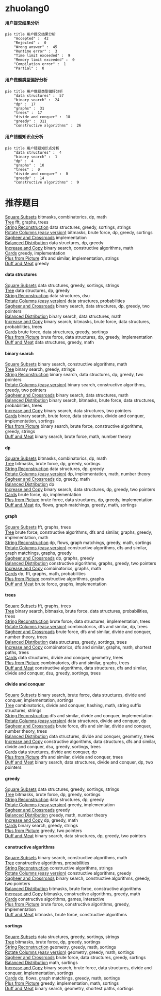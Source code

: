 # zhuolang0
<!-- tabs:start -->
#### **用户提交结果分析**

```mermaid
pie title 用户提交结果分析
    "Accepted" :  42
    "Rejected" :  0
    "Wrong answer" :  45
    "Runtime error" :  3
    "Time limit exceeded" :  9
    "Memory limit exceeded" :  0
    "Compilation error" :  1
    "Partial" :  0
```
#### **用户做题类型偏好分析**

```mermaid
pie title 用户做题类型偏好分析
    "data structures" :  57
    "binary search" :  24
    "dp" :  17
    "graphs" :  31
    "trees" :  17
    "divide and conquer" :  18
    "greedy" :  311
    "constructive algorithms" :  26
```
#### **用户错题知识点分析**

```mermaid
pie title 用户错题知识点分析
    "data structures" :  4
    "binary search" :  1
    "dp" :  4
    "graphs" :  10
    "trees" :  0
    "divide and conquer" :  0
    "greedy" :  14
    "constructive algorithms" :  9
```
<!-- tabs:end -->
# 推荐题目
[Square Subsets](http://codeforces.com/problemset/problem/895/C)		bitmasks,
                        combinatorics,
                        dp,
                        math		  
[Tree](http://codeforces.com/problemset/problem/1010/F)		fft,
                        graphs,
                        trees		  
[String Reconstruction](https://codeforces.com/contest/828/problem/C)		data structures,
                        greedy,
                        sortings,
                        strings		  
[Rotate Columns (easy version)](http://codeforces.com/problemset/problem/1209/E1)		bitmasks,
                        brute force,
                        dp,
                        greedy,
                        sortings		  
[Sagheer and Crossroads](http://codeforces.com/problemset/problem/812/A)		implementation		  
[Balanced Distribution](http://codeforces.com/problemset/problem/1237/G)		data structures,
                        dp,
                        greedy		  
[Increase and Copy](http://codeforces.com/problemset/problem/1426/C)		binary search,
                        constructive algorithms,
                        math		  
[Cards](http://codeforces.com/problemset/problem/701/A)		greedy,
                        implementation		  
[Plus from Picture](http://codeforces.com/problemset/problem/1182/B)		dfs and similar,
                        implementation,
                        strings		  
[Duff and Meat](http://codeforces.com/problemset/problem/588/A)		greedy		  
<!-- tabs:start -->
#### **data structures**
[Square Subsets](https://codeforces.com/contest/828/problem/C)		data structures,
                        greedy,
                        sortings,
                        strings		  
[Tree](http://codeforces.com/problemset/problem/1237/G)		data structures,
                        dp,
                        greedy		  
[String Reconstruction](http://codeforces.com/problemset/problem/566/D)		data structures,
                        dsu		  
[Rotate Columns (easy version)](http://codeforces.com/problemset/problem/896/C)		data structures,
                        probabilities		  
[Sagheer and Crossroads](http://codeforces.com/problemset/problem/1492/C)		binary search,
                        data structures,
                        dp,
                        greedy,
                        two pointers		  
[Balanced Distribution](http://codeforces.com/problemset/problem/1490/G)		binary search,
                        data structures,
                        math		  
[Increase and Copy](http://codeforces.com/problemset/problem/1479/D)		binary search,
                        bitmasks,
                        brute force,
                        data structures,
                        probabilities,
                        trees		  
[Cards](http://codeforces.com/problemset/problem/1497/A)		brute force,
                        data structures,
                        greedy,
                        sortings		  
[Plus from Picture](http://codeforces.com/problemset/problem/1491/C)		brute force,
                        data structures,
                        dp,
                        greedy,
                        implementation		  
[Duff and Meat](http://codeforces.com/problemset/problem/1492/B)		data structures,
                        greedy,
                        math		  
#### **binary search**
[Square Subsets](http://codeforces.com/problemset/problem/1426/C)		binary search,
                        constructive algorithms,
                        math		  
[Tree](http://codeforces.com/problemset/problem/778/A)		binary search,
                        greedy,
                        strings		  
[String Reconstruction](http://codeforces.com/problemset/problem/1492/C)		binary search,
                        data structures,
                        dp,
                        greedy,
                        two pointers		  
[Rotate Columns (easy version)](http://codeforces.com/problemset/problem/1463/D)		binary search,
                        constructive algorithms,
                        greedy,
                        two pointers		  
[Sagheer and Crossroads](http://codeforces.com/problemset/problem/1490/G)		binary search,
                        data structures,
                        math		  
[Balanced Distribution](http://codeforces.com/problemset/problem/1479/D)		binary search,
                        bitmasks,
                        brute force,
                        data structures,
                        probabilities,
                        trees		  
[Increase and Copy](http://codeforces.com/problemset/problem/1436/E)		binary search,
                        data structures,
                        two pointers		  
[Cards](http://codeforces.com/problemset/problem/1461/D)		binary search,
                        brute force,
                        data structures,
                        divide and conquer,
                        implementation,
                        sortings		  
[Plus from Picture](http://codeforces.com/problemset/problem/1493/C)		binary search,
                        brute force,
                        constructive algorithms,
                        greedy,
                        strings		  
[Duff and Meat](http://codeforces.com/problemset/problem/1487/D)		binary search,
                        brute force,
                        math,
                        number theory		  
#### **dp**
[Square Subsets](http://codeforces.com/problemset/problem/895/C)		bitmasks,
                        combinatorics,
                        dp,
                        math		  
[Tree](http://codeforces.com/problemset/problem/1209/E1)		bitmasks,
                        brute force,
                        dp,
                        greedy,
                        sortings		  
[String Reconstruction](http://codeforces.com/problemset/problem/1237/G)		data structures,
                        dp,
                        greedy		  
[Rotate Columns (easy version)](http://codeforces.com/problemset/problem/1107/D)		dp,
                        implementation,
                        math,
                        number theory		  
[Sagheer and Crossroads](http://codeforces.com/problemset/problem/603/A)		dp,
                        greedy,
                        math		  
[Balanced Distribution](http://codeforces.com/problemset/problem/1510/H)		dp		  
[Increase and Copy](http://codeforces.com/problemset/problem/1492/C)		binary search,
                        data structures,
                        dp,
                        greedy,
                        two pointers		  
[Cards](https://codeforces.com/contest/1457/problem/C)		brute force,
                        dp,
                        implementation		  
[Plus from Picture](http://codeforces.com/problemset/problem/1491/C)		brute force,
                        data structures,
                        dp,
                        greedy,
                        implementation		  
[Duff and Meat](http://codeforces.com/problemset/problem/1437/C)		dp,
                        flows,
                        graph matchings,
                        greedy,
                        math,
                        sortings		  
#### **graph**
[Square Subsets](http://codeforces.com/problemset/problem/1010/F)		fft,
                        graphs,
                        trees		  
[Tree](http://codeforces.com/problemset/problem/1487/C)		brute force,
                        constructive algorithms,
                        dfs and similar,
                        graphs,
                        greedy,
                        implementation,
                        math		  
[String Reconstruction](http://codeforces.com/problemset/problem/1437/C)		dp,
                        flows,
                        graph matchings,
                        greedy,
                        math,
                        sortings		  
[Rotate Columns (easy version)](http://codeforces.com/problemset/problem/1470/D)		constructive algorithms,
                        dfs and similar,
                        graph matchings,
                        graphs,
                        greedy		  
[Sagheer and Crossroads](http://codeforces.com/problemset/problem/1476/C)		dp,
                        graphs,
                        greedy		  
[Balanced Distribution](http://codeforces.com/problemset/problem/1304/D)		constructive algorithms,
                        graphs,
                        greedy,
                        two pointers		  
[Increase and Copy](http://codeforces.com/problemset/problem/1475/C)		combinatorics,
                        graphs,
                        math		  
[Cards](http://codeforces.com/problemset/problem/553/E)		dp,
                        fft,
                        graphs,
                        math,
                        probabilities		  
[Plus from Picture](http://codeforces.com/problemset/problem/1495/C)		constructive algorithms,
                        graphs		  
[Duff and Meat](http://codeforces.com/problemset/problem/1510/K)		brute force,
                        graphs,
                        implementation		  
#### **trees**
[Square Subsets](http://codeforces.com/problemset/problem/1010/F)		fft,
                        graphs,
                        trees		  
[Tree](http://codeforces.com/problemset/problem/1479/D)		binary search,
                        bitmasks,
                        brute force,
                        data structures,
                        probabilities,
                        trees		  
[String Reconstruction](http://codeforces.com/problemset/problem/1511/C)		brute force,
                        data structures,
                        implementation,
                        trees		  
[Rotate Columns (easy version)](http://codeforces.com/problemset/problem/1499/F)		combinatorics,
                        dfs and similar,
                        dp,
                        trees		  
[Sagheer and Crossroads](http://codeforces.com/problemset/problem/1491/E)		brute force,
                        dfs and similar,
                        divide and conquer,
                        number theory,
                        trees		  
[Balanced Distribution](http://codeforces.com/problemset/problem/1466/D)		data structures,
                        greedy,
                        sortings,
                        trees		  
[Increase and Copy](http://codeforces.com/problemset/problem/1495/D)		combinatorics,
                        dfs and similar,
                        graphs,
                        math,
                        shortest paths,
                        trees		  
[Cards](http://codeforces.com/problemset/problem/1303/G)		data structures,
                        divide and conquer,
                        geometry,
                        trees		  
[Plus from Picture](http://codeforces.com/problemset/problem/1454/E)		combinatorics,
                        dfs and similar,
                        graphs,
                        trees		  
[Duff and Meat](http://codeforces.com/problemset/problem/1494/D)		constructive algorithms,
                        data structures,
                        dfs and similar,
                        divide and conquer,
                        dsu,
                        greedy,
                        sortings,
                        trees		  
#### **divide and conquer**
[Square Subsets](http://codeforces.com/problemset/problem/1461/D)		binary search,
                        brute force,
                        data structures,
                        divide and conquer,
                        implementation,
                        sortings		  
[Tree](http://codeforces.com/problemset/problem/1466/G)		combinatorics,
                        divide and conquer,
                        hashing,
                        math,
                        string suffix structures,
                        strings		  
[String Reconstruction](http://codeforces.com/problemset/problem/1490/D)		dfs and similar,
                        divide and conquer,
                        implementation		  
[Rotate Columns (easy version)](https://codeforces.com/contest/1483/problem/C)		data structures,
                        divide and conquer,
                        dp		  
[Sagheer and Crossroads](http://codeforces.com/problemset/problem/1491/E)		brute force,
                        dfs and similar,
                        divide and conquer,
                        number theory,
                        trees		  
[Balanced Distribution](http://codeforces.com/problemset/problem/1303/G)		data structures,
                        divide and conquer,
                        geometry,
                        trees		  
[Increase and Copy](http://codeforces.com/problemset/problem/1494/D)		constructive algorithms,
                        data structures,
                        dfs and similar,
                        divide and conquer,
                        dsu,
                        greedy,
                        sortings,
                        trees		  
[Cards](http://codeforces.com/problemset/problem/1482/E)		data structures,
                        divide and conquer,
                        dp		  
[Plus from Picture](http://codeforces.com/problemset/problem/566/C)		dfs and similar,
                        divide and conquer,
                        trees		  
[Duff and Meat](http://codeforces.com/problemset/problem/1428/F)		binary search,
                        data structures,
                        divide and conquer,
                        dp,
                        two pointers		  
#### **greedy**
[Square Subsets](https://codeforces.com/contest/828/problem/C)		data structures,
                        greedy,
                        sortings,
                        strings		  
[Tree](http://codeforces.com/problemset/problem/1209/E1)		bitmasks,
                        brute force,
                        dp,
                        greedy,
                        sortings		  
[String Reconstruction](http://codeforces.com/problemset/problem/1237/G)		data structures,
                        dp,
                        greedy		  
[Rotate Columns (easy version)](http://codeforces.com/problemset/problem/701/A)		greedy,
                        implementation		  
[Sagheer and Crossroads](http://codeforces.com/problemset/problem/588/A)		greedy		  
[Balanced Distribution](http://codeforces.com/problemset/problem/1372/B)		greedy,
                        math,
                        number theory		  
[Increase and Copy](http://codeforces.com/problemset/problem/603/A)		dp,
                        greedy,
                        math		  
[Cards](http://codeforces.com/problemset/problem/778/A)		binary search,
                        greedy,
                        strings		  
[Plus from Picture](http://codeforces.com/problemset/problem/76/B)		greedy,
                        two pointers		  
[Duff and Meat](http://codeforces.com/problemset/problem/1492/C)		binary search,
                        data structures,
                        dp,
                        greedy,
                        two pointers		  
#### **constructive algorithms**
[Square Subsets](http://codeforces.com/problemset/problem/1426/C)		binary search,
                        constructive algorithms,
                        math		  
[Tree](https://codeforces.com/contest/1347/problem/E)		constructive algorithms,
                        probabilities		  
[String Reconstruction](http://codeforces.com/problemset/problem/1063/A)		constructive algorithms,
                        strings		  
[Rotate Columns (easy version)](http://codeforces.com/problemset/problem/1493/A)		constructive algorithms,
                        greedy		  
[Sagheer and Crossroads](http://codeforces.com/problemset/problem/1463/D)		binary search,
                        constructive algorithms,
                        greedy,
                        two pointers		  
[Balanced Distribution](https://codeforces.com/contest/1456/problem/B)		bitmasks,
                        brute force,
                        constructive algorithms		  
[Increase and Copy](http://codeforces.com/problemset/problem/1492/D)		bitmasks,
                        constructive algorithms,
                        greedy,
                        math		  
[Cards](https://codeforces.com/contest/1504/problem/D)		constructive algorithms,
                        games,
                        interactive		  
[Plus from Picture](https://codeforces.com/contest/1483/problem/A)		brute force,
                        constructive algorithms,
                        greedy,
                        implementation		  
[Duff and Meat](https://codeforces.com/contest/1457/problem/D)		bitmasks,
                        brute force,
                        constructive algorithms		  
#### **sortings**
[Square Subsets](https://codeforces.com/contest/828/problem/C)		data structures,
                        greedy,
                        sortings,
                        strings		  
[Tree](http://codeforces.com/problemset/problem/1209/E1)		bitmasks,
                        brute force,
                        dp,
                        greedy,
                        sortings		  
[String Reconstruction](https://codeforces.com/contest/1496/problem/C)		geometry,
                        greedy,
                        math,
                        sortings		  
[Rotate Columns (easy version)](http://codeforces.com/problemset/problem/1495/A)		geometry,
                        greedy,
                        math,
                        sortings		  
[Sagheer and Crossroads](http://codeforces.com/problemset/problem/1497/A)		brute force,
                        data structures,
                        greedy,
                        sortings		  
[Balanced Distribution](http://codeforces.com/problemset/problem/1427/A)		math,
                        sortings		  
[Increase and Copy](http://codeforces.com/problemset/problem/1461/D)		binary search,
                        brute force,
                        data structures,
                        divide and conquer,
                        implementation,
                        sortings		  
[Cards](http://codeforces.com/problemset/problem/1437/C)		dp,
                        flows,
                        graph matchings,
                        greedy,
                        math,
                        sortings		  
[Plus from Picture](http://codeforces.com/problemset/problem/1473/A)		greedy,
                        implementation,
                        math,
                        sortings		  
[Duff and Meat](http://codeforces.com/problemset/problem/1486/B)		binary search,
                        geometry,
                        shortest paths,
                        sortings		  
<!-- tabs:end -->
